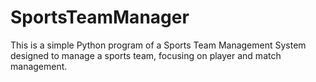 # SportsTeamManager
This is a simple Python program of a Sports Team Management System designed to manage a sports team, focusing on player and match management.
